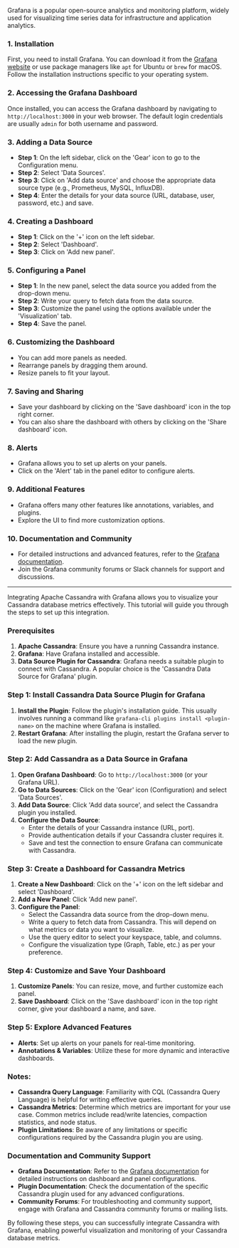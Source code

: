 Grafana is a popular open-source analytics and monitoring platform, widely used for visualizing time series data for infrastructure and application analytics. 

### 1. Installation

First, you need to install Grafana. You can download it from the [Grafana website](https://grafana.com/grafana/download) or use package managers like `apt` for Ubuntu or `brew` for macOS. Follow the installation instructions specific to your operating system.

### 2. Accessing the Grafana Dashboard

Once installed, you can access the Grafana dashboard by navigating to `http://localhost:3000` in your web browser. The default login credentials are usually `admin` for both username and password.

### 3. Adding a Data Source

- **Step 1**: On the left sidebar, click on the 'Gear' icon to go to the Configuration menu.
- **Step 2**: Select 'Data Sources'.
- **Step 3**: Click on 'Add data source' and choose the appropriate data source type (e.g., Prometheus, MySQL, InfluxDB).
- **Step 4**: Enter the details for your data source (URL, database, user, password, etc.) and save.

### 4. Creating a Dashboard

- **Step 1**: Click on the '+' icon on the left sidebar.
- **Step 2**: Select 'Dashboard'.
- **Step 3**: Click on 'Add new panel'.

### 5. Configuring a Panel

- **Step 1**: In the new panel, select the data source you added from the drop-down menu.
- **Step 2**: Write your query to fetch data from the data source.
- **Step 3**: Customize the panel using the options available under the 'Visualization' tab.
- **Step 4**: Save the panel.

### 6. Customizing the Dashboard

- You can add more panels as needed.
- Rearrange panels by dragging them around.
- Resize panels to fit your layout.

### 7. Saving and Sharing

- Save your dashboard by clicking on the 'Save dashboard' icon in the top right corner.
- You can also share the dashboard with others by clicking on the 'Share dashboard' icon.

### 8. Alerts

- Grafana allows you to set up alerts on your panels.
- Click on the 'Alert' tab in the panel editor to configure alerts.

### 9. Additional Features

- Grafana offers many other features like annotations, variables, and plugins.
- Explore the UI to find more customization options.

### 10. Documentation and Community

- For detailed instructions and advanced features, refer to the [Grafana documentation](https://grafana.com/docs/grafana/latest/).
- Join the Grafana community forums or Slack channels for support and discussions.


-----------------------------

Integrating Apache Cassandra with Grafana allows you to visualize your Cassandra database metrics effectively. This tutorial will guide you through the steps to set up this integration.

### Prerequisites
1. **Apache Cassandra**: Ensure you have a running Cassandra instance.
2. **Grafana**: Have Grafana installed and accessible.
3. **Data Source Plugin for Cassandra**: Grafana needs a suitable plugin to connect with Cassandra. A popular choice is the 'Cassandra Data Source for Grafana' plugin.

### Step 1: Install Cassandra Data Source Plugin for Grafana
1. **Install the Plugin**: Follow the plugin's installation guide. This usually involves running a command like `grafana-cli plugins install <plugin-name>` on the machine where Grafana is installed.
2. **Restart Grafana**: After installing the plugin, restart the Grafana server to load the new plugin.

### Step 2: Add Cassandra as a Data Source in Grafana
1. **Open Grafana Dashboard**: Go to `http://localhost:3000` (or your Grafana URL).
2. **Go to Data Sources**: Click on the 'Gear' icon (Configuration) and select 'Data Sources'.
3. **Add Data Source**: Click 'Add data source', and select the Cassandra plugin you installed.
4. **Configure the Data Source**:
   - Enter the details of your Cassandra instance (URL, port).
   - Provide authentication details if your Cassandra cluster requires it.
   - Save and test the connection to ensure Grafana can communicate with Cassandra.

### Step 3: Create a Dashboard for Cassandra Metrics
1. **Create a New Dashboard**: Click on the '+' icon on the left sidebar and select 'Dashboard'.
2. **Add a New Panel**: Click 'Add new panel'.
3. **Configure the Panel**:
   - Select the Cassandra data source from the drop-down menu.
   - Write a query to fetch data from Cassandra. This will depend on what metrics or data you want to visualize.
   - Use the query editor to select your keyspace, table, and columns.
   - Configure the visualization type (Graph, Table, etc.) as per your preference.

### Step 4: Customize and Save Your Dashboard
1. **Customize Panels**: You can resize, move, and further customize each panel.
2. **Save Dashboard**: Click on the 'Save dashboard' icon in the top right corner, give your dashboard a name, and save.

### Step 5: Explore Advanced Features
- **Alerts**: Set up alerts on your panels for real-time monitoring.
- **Annotations & Variables**: Utilize these for more dynamic and interactive dashboards.

### Notes:
- **Cassandra Query Language**: Familiarity with CQL (Cassandra Query Language) is helpful for writing effective queries.
- **Cassandra Metrics**: Determine which metrics are important for your use case. Common metrics include read/write latencies, compaction statistics, and node status.
- **Plugin Limitations**: Be aware of any limitations or specific configurations required by the Cassandra plugin you are using.

### Documentation and Community Support
- **Grafana Documentation**: Refer to the [Grafana documentation](https://grafana.com/docs/grafana/latest/) for detailed instructions on dashboard and panel configurations.
- **Plugin Documentation**: Check the documentation of the specific Cassandra plugin used for any advanced configurations.
- **Community Forums**: For troubleshooting and community support, engage with Grafana and Cassandra community forums or mailing lists.

By following these steps, you can successfully integrate Cassandra with Grafana, enabling powerful visualization and monitoring of your Cassandra database metrics.
